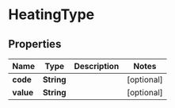 
# HeatingType

## Properties
Name | Type | Description | Notes
------------ | ------------- | ------------- | -------------
**code** | **String** |  |  [optional]
**value** | **String** |  |  [optional]



